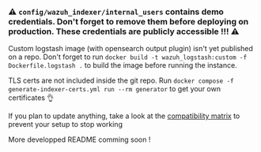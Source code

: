 ### ⚠️ `config/wazuh_indexer/internal_users` contains demo credentials. Don't forget to remove them before deploying on production. These credentials are publicly accessible !!! ⚠️

Custom logstash image (with opensearch output plugin) isn't yet published on a repo. Don't forget to run `docker build -t wazuh_logstash:custom -f Dockerfile.logstash .` to build the image before running the instance.

TLS certs are not included inside the git repo. Run `docker compose -f generate-indexer-certs.yml run --rm generator` to get your own certificates 👌

If you plan to update anything, take a look at the [compatibility matrix](https://www.elastic.co/support/matrix) to prevent your setup to stop working 

More developped README comming soon !